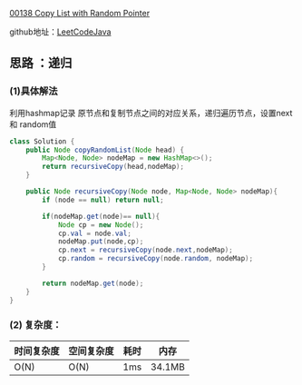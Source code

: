 [00138 Copy List with Random Pointer](https://leetcode.com/problems/copy-list-with-random-pointer/)


github地址：[LeetCodeJava](https://github.com/binggouxsm/LeetCodeJava)


## 思路 ：递归

### (1)具体解法

利用hashmap记录 原节点和复制节点之间的对应关系，递归遍历节点，设置next 和 random值

```java
class Solution {
    public Node copyRandomList(Node head) {
        Map<Node, Node> nodeMap = new HashMap<>();
        return recursiveCopy(head,nodeMap);
    }

    public Node recursiveCopy(Node node, Map<Node, Node> nodeMap){
        if (node == null) return null;

        if(nodeMap.get(node)== null){
            Node cp = new Node();
            cp.val = node.val;
            nodeMap.put(node,cp);
            cp.next = recursiveCopy(node.next,nodeMap);
            cp.random = recursiveCopy(node.random, nodeMap);
        }

        return nodeMap.get(node);
    }
}
```


### (2) 复杂度：

时间复杂度| 空间复杂度 | 耗时 | 内存
--- | --- | --- | ---
O(N) | O(N) |  1ms | 34.1MB

